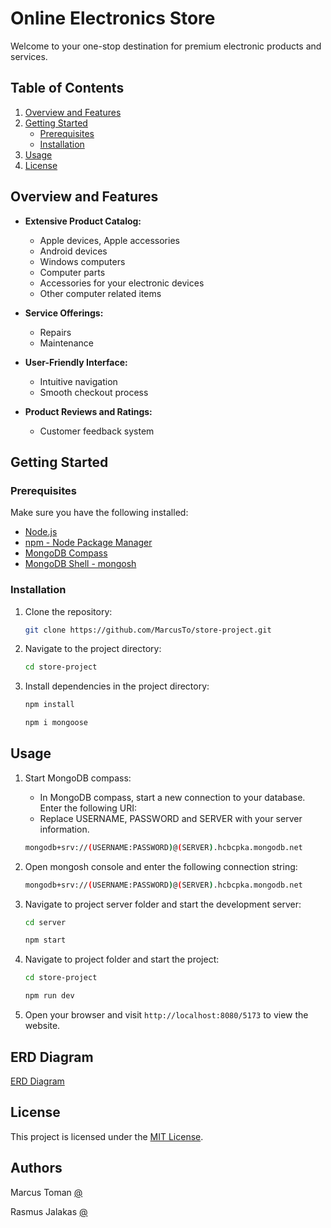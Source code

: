 
# Online Electronics Store

Welcome to your one-stop destination for premium electronic products and services.

## Table of Contents

1. [Overview and Features](#overview)
2. [Getting Started](#getting-started)
    - [Prerequisites](#prerequisites)
    - [Installation](#installation)
3. [Usage](#usage)
4. [License](#license)

## Overview and Features

- **Extensive Product Catalog:**
  - Apple devices, Apple accessories 
  - Android devices
  - Windows computers
  - Computer parts
  - Accessories for your electronic devices
  - Other computer related items

- **Service Offerings:**
  - Repairs
  - Maintenance

- **User-Friendly Interface:**
  - Intuitive navigation
  - Smooth checkout process

- **Product Reviews and Ratings:**
  - Customer feedback system

## Getting Started

### Prerequisites

Make sure you have the following installed:

- [Node.js](https://nodejs.org/)
- [npm - Node Package Manager](https://www.npmjs.com/) 
- [MongoDB Compass](https://www.mongodb.com/products/tools/compass)
- [MongoDB Shell - mongosh](https://www.mongodb.com/docs/mongodb-shell/)

### Installation

1. Clone the repository:

    ```bash
    git clone https://github.com/MarcusTo/store-project.git
    ```

2. Navigate to the project directory:

    ```bash
    cd store-project
    ```

3. Install dependencies in the project directory:

    ```bash
    npm install
    ```

    ```bash
    npm i mongoose
    ```

## Usage

1. Start MongoDB compass:
   - In MongoDB compass, start a new connection to your database. Enter the following URI:
   - Replace USERNAME, PASSWORD and SERVER with your server information.

    ```bash
    mongodb+srv://(USERNAME:PASSWORD)@(SERVER).hcbcpka.mongodb.net
    ```
    
2. Open mongosh console and enter the following connection string: 

    ```bash
    mongodb+srv://(USERNAME:PASSWORD)@(SERVER).hcbcpka.mongodb.net
    ```
    
3. Navigate to project server folder and start the development server:

     ```bash
    cd server
    ```
    
    ```bash
    npm start
    ```
    
4. Navigate to project folder and start the project:

     ```bash
    cd store-project
    ```
     
    ```bash
    npm run dev
    ```
     
5. Open your browser and visit `http://localhost:8080/5173` to view the website.
## ERD Diagram

[ERD Diagram](https://lucid.app/lucidchart/94fc75a8-376e-4b6c-a7e4-be09b4ad5262/edit?beaconFlowId=C1E2FAEE5B2DC0FF&page=0_0&invitationId=inv_906ba416-a3d9-43cf-a15e-069f24c32c5a#)


## License

This project is licensed under the [MIT License](LICENSE).

## Authors

Marcus Toman
[@](https://github.com/MarcusTo)

Rasmus Jalakas
[@](https://github.com/RasssJ)

